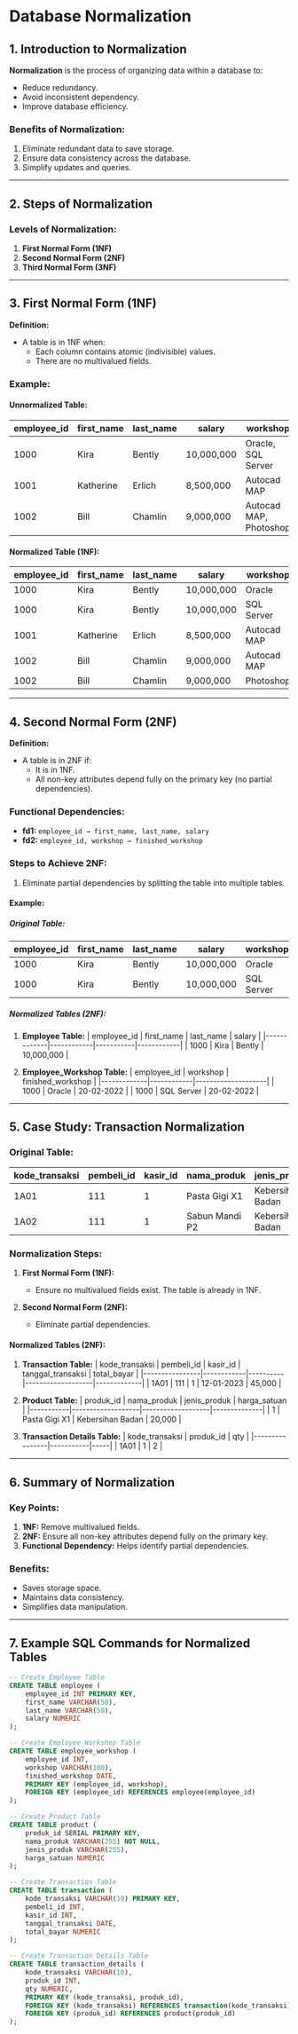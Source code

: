 # Database Normalization

## 1. Introduction to Normalization

**Normalization** is the process of organizing data within a database to:
- Reduce redundancy.
- Avoid inconsistent dependency.
- Improve database efficiency.

### Benefits of Normalization:
1. Eliminate redundant data to save storage.
2. Ensure data consistency across the database.
3. Simplify updates and queries.

---

## 2. Steps of Normalization

### Levels of Normalization:
1. **First Normal Form (1NF)**
2. **Second Normal Form (2NF)**
3. **Third Normal Form (3NF)**

---

## 3. First Normal Form (1NF)

**Definition:**
- A table is in 1NF when:
  - Each column contains atomic (indivisible) values.
  - There are no multivalued fields.

### Example:
#### Unnormalized Table:
| employee_id | first_name | last_name | salary     | workshop            | finished_workshop |
|-------------|------------|-----------|------------|---------------------|--------------------|
| 1000        | Kira       | Bently    | 10,000,000 | Oracle, SQL Server  | 20-02-2022         |
| 1001        | Katherine  | Erlich    | 8,500,000  | Autocad MAP         | 27-03-2022         |
| 1002        | Bill       | Chamlin   | 9,000,000  | Autocad MAP, Photoshop | 02-02-2022      |

#### Normalized Table (1NF):
| employee_id | first_name | last_name | salary     | workshop      | finished_workshop |
|-------------|------------|-----------|------------|---------------|--------------------|
| 1000        | Kira       | Bently    | 10,000,000 | Oracle        | 20-02-2022         |
| 1000        | Kira       | Bently    | 10,000,000 | SQL Server    | 20-02-2022         |
| 1001        | Katherine  | Erlich    | 8,500,000  | Autocad MAP   | 27-03-2022         |
| 1002        | Bill       | Chamlin   | 9,000,000  | Autocad MAP   | 02-02-2022         |
| 1002        | Bill       | Chamlin   | 9,000,000  | Photoshop     | 02-02-2022         |

---

## 4. Second Normal Form (2NF)

**Definition:**
- A table is in 2NF if:
  - It is in 1NF.
  - All non-key attributes depend fully on the primary key (no partial dependencies).

### Functional Dependencies:
- **fd1:** `employee_id → first_name, last_name, salary`
- **fd2:** `employee_id, workshop → finished_workshop`

### Steps to Achieve 2NF:
1. Eliminate partial dependencies by splitting the table into multiple tables.

#### Example:
##### Original Table:
| employee_id | first_name | last_name | salary     | workshop      | finished_workshop |
|-------------|------------|-----------|------------|---------------|--------------------|
| 1000        | Kira       | Bently    | 10,000,000 | Oracle        | 20-02-2022         |
| 1000        | Kira       | Bently    | 10,000,000 | SQL Server    | 20-02-2022         |

##### Normalized Tables (2NF):
1. **Employee Table:**
   | employee_id | first_name | last_name | salary     |
   |-------------|------------|-----------|------------|
   | 1000        | Kira       | Bently    | 10,000,000 |

2. **Employee_Workshop Table:**
   | employee_id | workshop   | finished_workshop |
   |-------------|------------|--------------------|
   | 1000        | Oracle     | 20-02-2022         |
   | 1000        | SQL Server | 20-02-2022         |

---

## 5. Case Study: Transaction Normalization

### Original Table:
| kode_transaksi | pembeli_id | kasir_id | nama_produk       | jenis_produk      | harga_satuan | qty | tanggal_transaksi | total_bayar |
|----------------|------------|----------|-------------------|-------------------|--------------|-----|-------------------|-------------|
| 1A01           | 111        | 1        | Pasta Gigi X1     | Kebersihan Badan  | 20,000       | 2   | 12-01-2023        | 45,000      |
| 1A02           | 111        | 1        | Sabun Mandi P2    | Kebersihan Badan  | 5,000        | 1   | 12-01-2023        | 45,000      |

### Normalization Steps:

1. **First Normal Form (1NF):**
   - Ensure no multivalued fields exist. The table is already in 1NF.

2. **Second Normal Form (2NF):**
   - Eliminate partial dependencies.

#### Normalized Tables (2NF):
1. **Transaction Table:**
   | kode_transaksi | pembeli_id | kasir_id | tanggal_transaksi | total_bayar |
   |----------------|------------|----------|-------------------|-------------|
   | 1A01           | 111        | 1        | 12-01-2023        | 45,000      |

2. **Product Table:**
   | produk_id | nama_produk       | jenis_produk      | harga_satuan |
   |-----------|-------------------|-------------------|--------------|
   | 1         | Pasta Gigi X1     | Kebersihan Badan  | 20,000       |

3. **Transaction Details Table:**
   | kode_transaksi | produk_id | qty |
   |----------------|-----------|-----|
   | 1A01           | 1         | 2   |

---

## 6. Summary of Normalization

### **Key Points:**
1. **1NF:** Remove multivalued fields.
2. **2NF:** Ensure all non-key attributes depend fully on the primary key.
3. **Functional Dependency:** Helps identify partial dependencies.

### **Benefits:**
- Saves storage space.
- Maintains data consistency.
- Simplifies data manipulation.

---

## 7. Example SQL Commands for Normalized Tables

```sql
-- Create Employee Table
CREATE TABLE employee (
    employee_id INT PRIMARY KEY,
    first_name VARCHAR(50),
    last_name VARCHAR(50),
    salary NUMERIC
);

-- Create Employee_Workshop Table
CREATE TABLE employee_workshop (
    employee_id INT,
    workshop VARCHAR(100),
    finished_workshop DATE,
    PRIMARY KEY (employee_id, workshop),
    FOREIGN KEY (employee_id) REFERENCES employee(employee_id)
);

-- Create Product Table
CREATE TABLE product (
    produk_id SERIAL PRIMARY KEY,
    nama_produk VARCHAR(255) NOT NULL,
    jenis_produk VARCHAR(255),
    harga_satuan NUMERIC
);

-- Create Transaction Table
CREATE TABLE transaction (
    kode_transaksi VARCHAR(10) PRIMARY KEY,
    pembeli_id INT,
    kasir_id INT,
    tanggal_transaksi DATE,
    total_bayar NUMERIC
);

-- Create Transaction Details Table
CREATE TABLE transaction_details (
    kode_transaksi VARCHAR(10),
    produk_id INT,
    qty NUMERIC,
    PRIMARY KEY (kode_transaksi, produk_id),
    FOREIGN KEY (kode_transaksi) REFERENCES transaction(kode_transaksi),
    FOREIGN KEY (produk_id) REFERENCES product(produk_id)
);
```